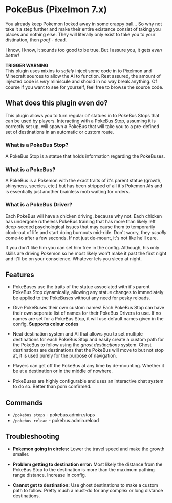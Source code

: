 # PokeBus (Pixelmon 7.x)
You already keep Pokemon locked away in some crappy ball... So why not take it a step further and make their entire existance consist of taking you places and nothing else. They will literally only exist to take you to your distination, then *poof* - dead.

I know, I know, it sounds too good to be true. But I assure you, it gets *even better!*

**TRIGGER WARNING**  
This plugin uses mixins to *safely* inject some code in to Pixelmon and Minecraft sources to allow the AI to function.
Rest assured, the amount of injected code is *very* miniscule and should in no way break anything.
Of course if you want to see for yourself, feel free to browse the source code.

## What does this plugin even do?
This plugin allows you to turn regular ol' statues in to PokeBus Stops that can be used by players. Interacting with a PokeBus Stop, assuming it is correctly set up, will spawn a PokeBus that will take you to a pre-defined set of destinations in an automatic or custom route.

### What is a PokeBus Stop?
A PokeBus Stop is a statue that holds information regarding the PokeBuses.

### What is a PokeBus?
A PokeBus is a Pokemon with the exact traits of it's parent statue (growth, shinyness, species, etc.) but has been stripped of all it's Pokemon AIs and is essentially just another brainless mob waiting for orders.

### What is a PokeBus Driver?
Each PokeBus will have a chicken driving, because why not. Each chicken has undergone rutheless PokeBus training that has more than likely left deep-seeded psychological issues that may cause them to temporarily clock-out of life and start doing burnouts mid-ride. Don't worry, they *usually* come-to after a few seconds. If not just de-mount, it's not like he'll care.

If you don't like him you can set him free in the config. Although, his only skills are driving Pokemon so he most likely won't make it past the first night and it'll be on your conscience. Whatever lets you sleep at night.

## Features
* PokeBuses use the traits of the statue associated with it's parent PokeBus Stop dynamically, allowing any statue changes to immediately be applied to the PokeBuses without any need for pesky reloads.

* Give PokeBuses their own custom names! Each PokeBus Stop can have their own seperate list of names for their PokeBus Drivers to use. If no names are set for a PokeBus Stop, it will use default names given in the config. **Supports colour codes**

* Neat destination system and AI that allows you to set multiple destinations for each PokeBus Stop and easily create a custom path for the PokeBus to follow using the *ghost destinations* system. Ghost destinations are destinations that the PokeBus will move to but not stop at, it is used purely for the purpose of navigation.

* Players can get off the PokeBus at any time by de-mounting. Whether it be at a destination or in the middle of nowhere. 

* PokeBuses are highly configurable and uses an interactive chat system to do so. Better than porn confirmed.

## Commands
* `/pokebus stops` - pokebus.admin.stops
* `/pokebus reload` - pokebus.admin.reload

## Troubleshooting
* **Pokemon going in circles:** Lower the travel speed and make the growth smaller.  

* **Problem getting to destination error:** Most likely the distance from the PokeBus Stop to the destination is more than the maximum pathing range distance. Increase in config.  
* **Cannot get to destination:** Use ghost destinations to make a custom path to follow. Pretty much a must-do for any complex or long distance destinations.  
